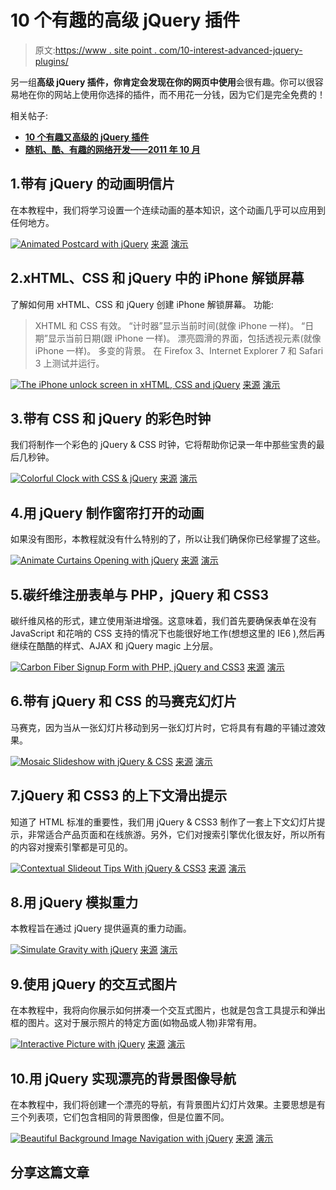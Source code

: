 # 10 个有趣的高级 jQuery 插件

> 原文:[https://www . site point . com/10-interest-advanced-jquery-plugins/](https://www.sitepoint.com/10-interesting-advanced-jquery-plugins/)

另一组**高级 jQuery 插件，你肯定会发现在你的网页中使用**会很有趣。你可以很容易地在你的网站上使用你选择的插件，而不用花一分钱，因为它们是完全免费的！

相关帖子:

*   [**10 个有趣又高级的 jQuery 插件**](http://www.jquery4u.com/news/interesting-jquery-facts-stats/)
*   [**随机、酷、有趣的网络开发——2011 年 10 月**](http://www.jquery4u.com/random/october-2011/)

## 1.带有 jQuery 的动画明信片

在本教程中，我们将学习设置一个连续动画的基本知识，这个动画几乎可以应用到任何地方。

 [![Animated Postcard with jQuery](../Images/c87c3fbd1ffd441ffc32c276561b9462.png)](http://buildinternet.com/2009/08/crafting-an-animated-postcard-with-jquery/) 
[来源](http://buildinternet.com/2009/08/crafting-an-animated-postcard-with-jquery/)
[演示](https://buildinternet.s3.amazonaws.com/live-tutorials/postcard/index.html)

## 2.xHTML、CSS 和 jQuery 中的 iPhone 解锁屏幕

了解如何用 xHTML、CSS 和 jQuery 创建 iPhone 解锁屏幕。
功能:
> XHTML 和 CSS 有效。
>“计时器”显示当前时间(就像 iPhone 一样)。
>“日期”显示当前日期(跟 iPhone 一样)。
>漂亮圆滑的界面，包括透视元素(就像 iPhone 一样)。
>多变的背景。
>在 Firefox 3、Internet Explorer 7 和 Safari 3 上测试并运行。

 [![The iPhone unlock screen in xHTML, CSS and jQuery](../Images/4c9ffc590f5fbd9eb25b25a196782c60.png)](http://www.marcofolio.net/webdesign/the_iphone_unlock_screen_in_xhtml_css_and_jquery.html) 
[来源](http://www.marcofolio.net/webdesign/the_iphone_unlock_screen_in_xhtml_css_and_jquery.html)
[演示](http://demo.marcofolio.net/iphone_unlock/index.html)

## 3.带有 CSS 和 jQuery 的彩色时钟

我们将制作一个彩色的 jQuery & CSS 时钟，它将帮助你记录一年中那些宝贵的最后几秒钟。

 [![Colorful Clock with CSS & jQuery](../Images/94bdd21d532d1d175b2b9d17ed5e5c2e.png)](http://tutorialzine.com/2009/12/colorful-clock-jquery-css/) 
[来源](http://tutorialzine.com/2009/12/colorful-clock-jquery-css/)
[演示](http://demo.tutorialzine.com/2009/12/colorful-clock-jquery-css/demo.html)

## 4.用 jQuery 制作窗帘打开的动画

如果没有图形，本教程就没有什么特别的了，所以让我们确保你已经掌握了这些。

 [![Animate Curtains Opening with jQuery](../Images/65de68ed7001820c2b0aa3e47bee8946.png)](http://buildinternet.com/2009/07/animate-curtains-opening-with-jquery/) 
[来源](http://buildinternet.com/2009/07/animate-curtains-opening-with-jquery/)
[演示](http://buildinternet.com/live/curtains/)

## 5.碳纤维注册表单与 PHP，jQuery 和 CSS3

碳纤维风格的形式，建立使用渐进增强。这意味着，我们首先要确保表单在没有 JavaScript 和花哨的 CSS 支持的情况下也能很好地工作(想想这里的 IE6 ),然后再继续在酷酷的样式、AJAX 和 jQuery magic 上分层。

 [![Carbon Fiber Signup Form with PHP, jQuery and CSS3](../Images/d765f737ecfe58cce8d1b6b19cba099b.png)](http://tutorialzine.com/2010/04/carbon-signup-form/) 
[来源](http://tutorialzine.com/2010/04/carbon-signup-form/)
[演示](http://demo.tutorialzine.com/2010/04/carbon-signup-form/demo.html)

## 6.带有 jQuery 和 CSS 的马赛克幻灯片

马赛克，因为当从一张幻灯片移动到另一张幻灯片时，它将具有有趣的平铺过渡效果。

 [![Mosaic Slideshow with jQuery & CSS](../Images/bcf71aedfb93173e0acdc5a4bddda10f.png)](http://tutorialzine.com/2010/03/mosaic-slideshow-jquery-css/) 
[来源](http://tutorialzine.com/2010/03/mosaic-slideshow-jquery-css/)
[演示](http://demo.tutorialzine.com/2010/03/mosaic-slideshow-jquery-css/demo.html)

## 7.jQuery 和 CSS3 的上下文滑出提示

知道了 HTML 标准的重要性，我们用 jQuery & CSS3 制作了一套上下文幻灯片提示，非常适合产品页面和在线旅游。另外，它们对搜索引擎优化很友好，所以所有的内容对搜索引擎都是可见的。

 [![Contextual Slideout Tips With jQuery & CSS3](../Images/11269e2a490b01918dd14d7c5c22a42d.png)](http://tutorialzine.com/2010/04/slideout-context-tips-jquery-css3/) 
[来源](http://tutorialzine.com/2010/04/slideout-context-tips-jquery-css3/)
[演示](http://demo.tutorialzine.com/2010/04/slideout-context-tips-jquery-css3/demo.html)

## 8.用 jQuery 模拟重力

本教程旨在通过 jQuery 提供逼真的重力动画。

 [![Simulate Gravity with jQuery](../Images/38e3330e8d6efef491552708c6386f20.png)](http://blog.themeforest.net/tutorials/simulate-gravity-with-jquery/) 
[来源](http://blog.themeforest.net/tutorials/simulate-gravity-with-jquery/)
[演示](http://themeforest.s3.amazonaws.com/74_jquery/jquerygravitysource/index.html)

## 9.使用 jQuery 的交互式图片

在本教程中，我将向你展示如何拼凑一个交互式图片，也就是包含工具提示和弹出框的图片。这对于展示照片的特定方面(如物品或人物)非常有用。

 [![Interactive Picture with jQuery](../Images/b1da0e05514f17cc8343af1a02ed613c.png)](http://buildinternet.com/2009/11/making-an-interactive-picture-with-jquery/) 
[来源](http://buildinternet.com/2009/11/making-an-interactive-picture-with-jquery/)
[演示](http://static.buildinternet.com/live-tutorials/interactive-picture/index.html)

## 10.用 jQuery 实现漂亮的背景图像导航

在本教程中，我们将创建一个漂亮的导航，有背景图片幻灯片效果。主要思想是有三个列表项，它们包含相同的背景图像，但是位置不同。

 [![Beautiful Background Image Navigation with jQuery](../Images/8b893dbbf744de128b64b7e4aa0749a0.png)](http://tympanus.net/codrops/2010/05/05/beautiful-background-image-navigation-with-jquery/) 
[来源](http://tympanus.net/codrops/2010/05/05/beautiful-background-image-navigation-with-jquery/)
[演示](http://tympanus.net/Tutorials/BeautifulBackgroundImageNavigation/)

## 分享这篇文章